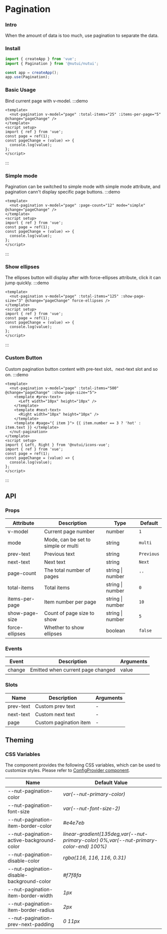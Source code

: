 # Pagination

### Intro

When the amount of data is too much, use pagination to separate the data.

### Install

```js
import { createApp } from 'vue';
import { Pagination } from '@nutui/nutui';

const app = createApp();
app.use(Pagination);
```

### Basic Usage

Bind current page with v-model.
:::demo

```vue
<template>
  <nut-pagination v-model="page" :total-items="25" :items-per-page="5" @change="pageChange" />
</template>
<script setup>
import { ref } from 'vue';
const page = ref(1);
const pageChange = (value) => {
  console.log(value);
};
</script>
```

:::

### Simple mode

Pagination can be switched to simple mode with simple mode attribute, and pagination cann't display specific page buttons.
:::demo

```vue
<template>
  <nut-pagination v-model="page" :page-count="12" mode="simple" @change="pageChange" />
</template>
<script setup>
import { ref } from 'vue';
const page = ref(1);
const pageChange = (value) => {
  console.log(value);
};
</script>
```

:::

### Show ellipses

The ellipses button will display after with force-ellipses attribute, click it can jump quickly.
:::demo

```vue
<template>
  <nut-pagination v-model="page" :total-items="125" :show-page-size="3" @change="pageChange" force-ellipses />
</template>
<script setup>
import { ref } from 'vue';
const page = ref(1);
const pageChange = (value) => {
  console.log(value);
};
</script>
```

:::

### Custom Button

Custom pagination button content with pre-text slot、next-text slot and so on.
:::demo

```vue
<template>
  <nut-pagination v-model="page" :total-items="500" @change="pageChange" :show-page-size="5">
    <template #prev-text>
      <Left width="10px" height="10px" />
    </template>
    <template #next-text>
      <Right width="10px" height="10px" />
    </template>
    <template #page="{ item }"> {{ item.number == 3 ? 'hot' : item.text }} </template>
  </nut-pagination>
</template>
<script setup>
import { Left, Right } from '@nutui/icons-vue';
import { ref } from 'vue';
const page = ref(1);
const pageChange = (value) => {
  console.log(value);
};
</script>
```

:::

## API

### Props

| Attribute | Description | Type | Default |
|  ---  |  ---  |  ---  |  ---  |
| v-model | Current page number | number | `1` |
| mode | Mode, can be set to simple or multi | string | `multi` |
| prev-text | Previous text | string | `Previous` |
| next-text | Next text | string | `Next` |
| page-count | The total number of pages | string \| number | `''` |
| total-items | Total items | string \| number | `0` |
| items-per-page | Item number per page | string \| number | `10` |
| show-page-size | Count of page size to show | string \| number | `5` |
| force-ellipses | Whether to show ellipses | boolean | `false` |

### Events

| Event | Description | Arguments |
|  ---  |  ---  |  ---  |
| change | Emitted when current page changed | value |

### Slots

| Name | Description | Arguments |
|  ---  |  ---  |  ---  |
| prev-text | Custom prev text | - |
| next-text | Custom next text | - |
| page | Custom pagination item | - |

## Theming

### CSS Variables

The component provides the following CSS variables, which can be used to customize styles. Please refer to [ConfigProvider component](#/en-US/component/configprovider).

| Name | Default Value |
|  ---  |  ---  |
| --nut-pagination-color | _var(--nut-primary-color)_ |
| --nut-pagination-font-size | _var(--nut-font-size-2)_ |
| --nut-pagination-item-border-color | _#e4e7eb_ |
| --nut-pagination-active-background-color | _linear-gradient(135deg,var(--nut-primary-color) 0%,var(--nut-primary-color-end) 100%)_ |
| --nut-pagination-disable-color | _rgba(116, 116, 116, 0.31)_ |
| --nut-pagination-disable-background-color | _#f7f8fa_ |
| --nut-pagination-item-border-width | _1px_ |
| --nut-pagination-item-border-radius | _2px_ |
| --nut-pagination-prev-next-padding | _0 11px_ |
